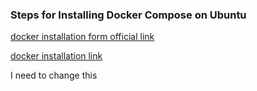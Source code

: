 ### Steps for Installing Docker Compose on Ubuntu
[docker installation form official link](https://docs.docker.com/engine/install/ubuntu/)

[docker installation link](https://phoenixnap.com/kb/install-docker-compose-ubuntu)

I need to change this